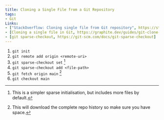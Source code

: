 ```yaml
---
title: Cloning a Single File from a Git Repository
tags:
- Git
Links:
- ["StackOverflow: Cloning single file from Git repository", https://stackoverflow.com/a/78875479]
- [Cloning a single file in Git, https://graphite.dev/guides/git-clone-single-file]
- [git sparse-checkout, https://git-scm.com/docs/git-sparse-checkout]
---
```

1. ```git init```
2. ```git remote add origin <remote-uri>```
3. ```git sparse-checkout set``` [^1]
4. ```git sparse-checkout add <file-path>```
5. ```git fetch origin main``` [^2]
6. ```git checkout main```

[^1]: This is a simpler sparse initialisation, but includes more files by default.
[^2]: This will download the complete repo history so make sure you have space.

